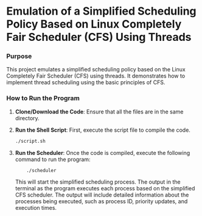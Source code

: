 # Emulation of a Simplified Scheduling Policy Based on Linux Completely Fair Scheduler (CFS) Using Threads

### Purpose

This project emulates a simplified scheduling policy based on the Linux Completely Fair Scheduler (CFS) using threads. It demonstrates how to implement thread scheduling using the basic principles of CFS.

### How to Run the Program

1.  **Clone/Download the Code**: Ensure that all the files are in the same directory.

2.  **Run the Shell Script**: First, execute the script file to compile the code.

    ```bash
    ./script.sh

    ```

3.  **Run the Scheduler**: Once the code is compiled, execute the following command to run the program:

    ```
        ./scheduler

    ```

    This will start the simplified scheduling process. The output in the terminal as the program executes each process based on the simplified CFS scheduler. The output will include detailed information about the processes being executed, such as process ID, priority updates, and execution times.
